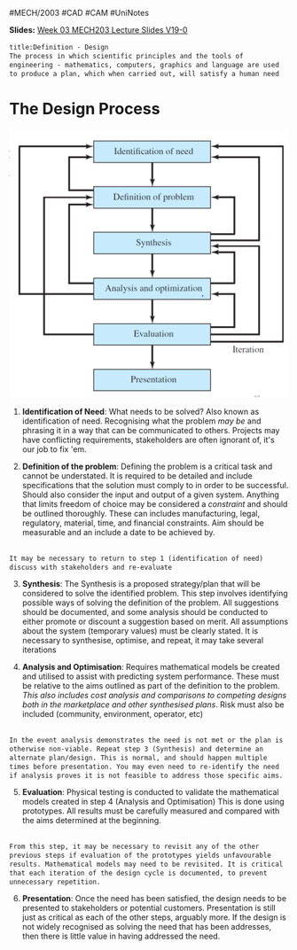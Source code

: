 #MECH/2003 #CAD #CAM #UniNotes

**Slides:**
[Week 03 MECH203 Lecture Slides V19-0](Attachments/Week%2003%20MECH203%20Lecture%20Slides%20V19-0.pdf)

```ad-important
title:Definition - Design
The process in which scientific principles and the tools of engineering - mathematics, computers, graphics and language are used to produce a plan, which when carried out, will satisfy a human need
```

# The Design Process
![Pasted image 20230327143923](Attachments/Pasted%20image%2020230327143923.png)

1. **Identification of Need**: What needs to be solved? Also known as identification of need. Recognising what the problem *may be* and phrasing it in a way that can be communicated to others. Projects may have conflicting requirements, stakeholders are often ignorant of, it's our job to fix 'em.

3. **Definition of the problem**: Defining the problem is a critical task and cannot be understated. It is required to be detailed and include specifications that the solution must comply to in order to be successful. Should also consider the input and output of a given system. Anything that limits freedom of choice may be considered a *constraint* and should be outlined thoroughly. These can includes manufacturing, legal, regulatory, material, time, and financial constraints. Aim should be measurable and an include a date to be achieved by.
```ad-important

It may be necessary to return to step 1 (identification of need) discuss with stakeholders and re-evaluate
```


3. **Synthesis**: The Synthesis is a proposed strategy/plan that will be considered to solve the identified problem. This step involves identifying possible ways of solving the definition of the problem. All suggestions should be documented, and some analysis should be conducted to either promote or discount a suggestion based on merit. All assumptions about the system (temporary values) must be clearly stated. It is necessary to synthesise, optimise, and repeat, it may take several iterations

4. **Analysis and Optimisation**: Requires mathematical models be created and utilised to assist with predicting system performance. These must be relative to the aims outlined as part of the definition to the problem.  *This also includes cost analysis and comparisons to competing designs both in the marketplace and other synthesised plans*. Risk must also be included (community, environment, operator, etc)
```ad-important

In the event analysis demonstrates the need is not met or the plan is otherwise non-viable. Repeat step 3 (Synthesis) and determine an alternate plan/design. This is normal, and should happen multiple times before presentation. You may even need to re-identify the need if analysis proves it is not feasible to address those specific aims.
```

5. **Evaluation**: Physical testing is conducted to validate the mathematical models created in step 4 (Analysis and Optimisation) This is done using prototypes. All results must be carefully measured and compared with the aims determined at the beginning.
```ad-important

From this step, it may be necessary to revisit any of the other previous steps if evaluation of the prototypes yields unfavourable results. Mathematical models may need to be revisited. It is critical that each iteration of the design cycle is documented, to prevent unnecessary repetition.
```

6. **Presentation**: Once the need has been satisfied, the design needs to be presented to stakeholders or potential customers. Presentation is still just as critical as each of the other steps, arguably more. If the design is not widely recognised as solving the need that has been addresses, then there is little value in having addressed the need.